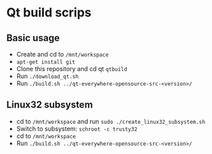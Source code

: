 Qt build scrips
===============

## Basic usage

 * Create and cd to `/mnt/workspace`
 * `apt-get install git`
 * Clone this repository and cd qt `qtbuild`
 * Run `./download_qt.sh`
 * Run `./build.sh ../qt-everywhere-opensource-src-<version>/`

## Linux32 subsystem

 * cd to `/mnt/workspace` and run `sudo ./create_linux32_subsystem.sh`
 * Switch to subsystem: `schroot -c trusty32`
 * cd to `/mnt/workspace`
 * Run `./build.sh ../qt-everywhere-opensource-src-<version>/`
